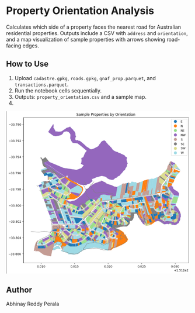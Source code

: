 # Property Orientation Analysis

Calculates which side of a property faces the nearest road for Australian residential properties. Outputs include a CSV with `address` and `orientation`, and a map visualization of sample properties with arrows showing road-facing edges.

## How to Use
1. Upload `cadastre.gpkg`, `roads.gpkg`, `gnaf_prop.parquet`, and `transactions.parquet`.
2. Run the notebook cells sequentially.
3. Outputs: `property_orientation.csv` and a sample map.
4. 
![Sample Property Orientation](orientation_output.png)
## Author
Abhinay Reddy Perala

